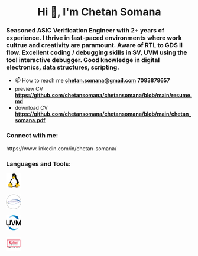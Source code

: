 <h1 align="center">Hi 👋, I'm Chetan Somana</h1>
<h3 align="left">Seasoned ASIC Verification Engineer with 2+ years of experience. I thrive in fast-paced environments where work cultrue and creativity are paramount. Aware of RTL to GDS II flow. Excellent coding / debugging skills in SV, UVM using the tool interactive debugger. Good knowledge in digital electronics, data structures, scripting.</h3>

- 📫 How to reach me **chetan.somana@gmail.com** **7093879657**
- preview CV **https://github.com/chetansomana/chetansomana/blob/main/resume.md**
- download CV **https://github.com/chetansomana/chetansomana/blob/main/chetan_somana.pdf**

<h3 align="left">Connect with me:</h3>
<p align="left"> https://www.linkedin.com/in/chetan-somana/
</p>

<h3 align="left">Languages and Tools:</h3>
<p align="left"> <a href="https://www.linux.org/" target="_blank" rel="noreferrer"> <img src="https://raw.githubusercontent.com/devicons/devicon/master/icons/linux/linux-original.svg" alt="linux" width="40" height="40"/> </a>

</p>
<p align="left">
  <a href="https://ieeexplore.ieee.org/document/8299595" target="_blank" rel="noreferrer"> <img src="https://github.com/chetansomana/vim_public/blob/master/1692033337201.png" alt="system verilog" width="40" height="40"/> </a>
</p>
  <p align="left">
  <a href="https://www.accellera.org/downloads/standards/uvm" target="_blank" rel="noreferrer"> <img src="https://github.com/chetansomana/vim_public/blob/master/uvm.jpg" alt="uvm" width="40" height="40"/> </a>
</p>

</p>
  <p align="left">
  <a href="https://www.cadence.com/en_US/home/tools/system-design-and-verification/simulation-and-testbench-verification/xcelium-simulator.html" target="_blank" rel="noreferrer"> <img src="https://github.com/chetansomana/vim_public/blob/master/Cadence_Design_Systems_Xcelium_Infographic.jpg" alt="uvm" width="40" height="40"/> </a>
</p>

